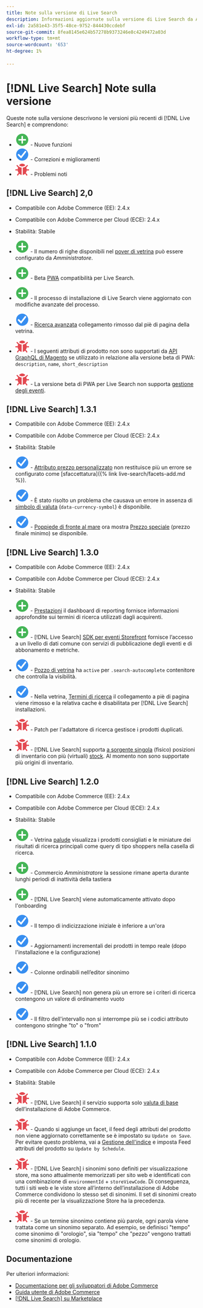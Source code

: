 ```yaml
---
title: Note sulla versione di Live Search
description: Informazioni aggiornate sulla versione di Live Search da Adobe Commerce.
exl-id: 2a581e43-35f5-48ce-9752-844430ccdebf
source-git-commit: 8fea8145e624b57278b9373246e8c4249472a03d
workflow-type: tm+mt
source-wordcount: '653'
ht-degree: 1%

---
```


# [!DNL Live Search] Note sulla versione

Queste note sulla versione descrivono le versioni più recenti di [!DNL Live Search] e comprendono:

* ![Nuovo](../assets/new.svg) - Nuove funzioni
* ![Correzione](../assets/fix.svg) - Correzioni e miglioramenti
* ![Bug](../assets/bug.svg) - Problemi noti

## [!DNL Live Search] 2,0

* Compatibile con Adobe Commerce (EE): 2.4.x
* Compatibile con Adobe Commerce per Cloud (ECE): 2.4.x
* Stabilità: Stabile

* ![Nuovo](../assets/new.svg) - Il numero di righe disponibili nel [pover di vetrina](quick-tour.md) può essere configurato da *Amministratore*.
* ![Nuovo](../assets/new.svg) - Beta [PWA](https://developer.adobe.com/commerce/pwa-studio/) compatibilità per Live Search.
* ![Nuovo](../assets/new.svg) - Il processo di installazione di Live Search viene aggiornato con modifiche avanzate del processo.
* ![Correzione](../assets/fix.svg) - [Ricerca avanzata](https://docs.magento.com/user-guide/catalog/search-advanced.html) collegamento rimosso dal piè di pagina della vetrina.
* ![Bug](../assets/bug.svg) - I seguenti attributi di prodotto non sono supportati da [API GraphQL di Magento](https://devdocs.magento.com/guides/v2.4/graphql) se utilizzato in relazione alla versione beta di PWA: `description`, `name`, `short_description`
* ![Bug](../assets/bug.svg) - La versione beta di PWA per Live Search non supporta [gestione degli eventi](https://devdocs.magento.com/shared-services/storefront-events-sdk.html).

## [!DNL Live Search] 1.3.1

* Compatibile con Adobe Commerce (EE): 2.4.x
* Compatibile con Adobe Commerce per Cloud (ECE): 2.4.x
* Stabilità: Stabile

* ![Correzione](../assets/fix.svg) - [Attributo prezzo personalizzato](https://docs.magento.com/user-guide/stores/attributes-input-types.html) non restituisce più un errore se configurato come [sfaccettatura]({% link live-search/facets-add.md %}).
* ![Correzione](../assets/fix.svg) - È stato risolto un problema che causava un errore in assenza di [simbolo di valuta](https://docs.magento.com/user-guide/stores/currency-symbols.html) (`data-currency-symbol`) è disponibile.
* ![Correzione](../assets/fix.svg) - [Poppiede di fronte al mare](storefront-popover.md) ora mostra [Prezzo speciale](https://docs.magento.com/user-guide/catalog/product-price-special.html) (prezzo finale minimo) se disponibile.

## [!DNL Live Search] 1.3.0

* Compatibile con Adobe Commerce (EE): 2.4.x
* Compatibile con Adobe Commerce per Cloud (ECE): 2.4.x
* Stabilità: Stabile

* ![Nuovo](../assets/new.svg) - [Prestazioni](https://docs.magento.com/user-guide/live-search/performance.html) il dashboard di reporting fornisce informazioni approfondite sui termini di ricerca utilizzati dagli acquirenti.
* ![Nuovo](../assets/new.svg) - [!DNL Live Search] [SDK per eventi Storefront](https://devdocs.magento.com/shared-services/storefront-events-sdk.html) fornisce l’accesso a un livello di dati comune con servizi di pubblicazione degli eventi e di abbonamento e metriche.
* ![Correzione](../assets/fix.svg) - [Pozzo di vetrina](https://devdocs.magento.com/live-search/storefront-popover.html) ha `active` per `.search-autocomplete` contenitore che controlla la visibilità.
* ![Correzione](../assets/fix.svg) - Nella vetrina, [Termini di ricerca](https://docs.magento.com/user-guide/marketing/search-terms-popular.html) il collegamento a piè di pagina viene rimosso e la relativa cache è disabilitata per [!DNL Live Search] installazioni.
* ![Bug](../assets/bug.svg) - Patch per l&#39;adattatore di ricerca gestisce i prodotti duplicati.
* ![Bug](../assets/bug.svg) - [!DNL Live Search] supporta [a sorgente singola](https://docs.magento.com/user-guide/catalog/inventory-sources.html) (fisico) posizioni di inventario con più (virtuali) [stock](https://docs.magento.com/user-guide/catalog/inventory-stock.html). Al momento non sono supportate più origini di inventario.

## [!DNL Live Search] 1.2.0

* Compatibile con Adobe Commerce (EE): 2.4.x
* Compatibile con Adobe Commerce per Cloud (ECE): 2.4.x
* Stabilità: Stabile

* ![Nuovo](../assets/new.svg) - Vetrina [palude](storefront-popover.md) visualizza i prodotti consigliati e le miniature dei risultati di ricerca principali come query di tipo shoppers nella casella di ricerca.
* ![Nuovo](../assets/new.svg) - Commercio *Amministratore* la sessione rimane aperta durante lunghi periodi di inattività della tastiera
* ![Nuovo](../assets/new.svg) - [!DNL Live Search] viene automaticamente attivato dopo l&#39;onboarding
* ![Correzione](../assets/fix.svg) - Il tempo di indicizzazione iniziale è inferiore a un&#39;ora
* ![Correzione](../assets/fix.svg) - Aggiornamenti incrementali dei prodotti in tempo reale (dopo l&#39;installazione e la configurazione)
* ![Correzione](../assets/fix.svg) - Colonne ordinabili nell’editor sinonimo
* ![Correzione](../assets/fix.svg) - [!DNL Live Search] non genera più un errore se i criteri di ricerca contengono un valore di ordinamento vuoto
* ![Correzione](../assets/fix.svg) - Il filtro dell&#39;intervallo non si interrompe più se i codici attributo contengono stringhe &quot;to&quot; o &quot;from&quot;

## [!DNL Live Search] 1.1.0

* Compatibile con Adobe Commerce (EE): 2.4.x
* Compatibile con Adobe Commerce per Cloud (ECE): 2.4.x
* Stabilità: Stabile

* ![Bug](../assets/bug.svg) - [!DNL Live Search] il servizio supporta solo [valuta di base](https://docs.magento.com/user-guide/stores/currency-configuration.html) dell’installazione di Adobe Commerce.
* ![Bug](../assets/bug.svg) - Quando si aggiunge un facet, il feed degli attributi del prodotto non viene aggiornato correttamente se è impostato su `Update on Save`. Per evitare questo problema, vai a [Gestione dell&#39;indice](https://docs.magento.com/user-guide/system/index-management.html) e imposta Feed attributi del prodotto su `Update by Schedule`.
* ![Bug](../assets/bug.svg) - [!DNL Live Search] i sinonimi sono definiti per visualizzazione store, ma sono attualmente memorizzati per sito web e identificati con una combinazione di `environmentId` + `storeViewCode`. Di conseguenza, tutti i siti web e le viste store all’interno dell’installazione di Adobe Commerce condividono lo stesso set di sinonimi. Il set di sinonimi creato più di recente per la visualizzazione Store ha la precedenza.
* ![Bug](../assets/bug.svg) - Se un termine sinonimo contiene più parole, ogni parola viene trattata come un sinonimo separato. Ad esempio, se definisci &quot;tempo&quot; come sinonimo di &quot;orologio&quot;, sia &quot;tempo&quot; che &quot;pezzo&quot; vengono trattati come sinonimi di orologio.

## Documentazione

Per ulteriori informazioni:

* [Documentazione per gli sviluppatori di Adobe Commerce](https://devdocs.magento.com/)
* [Guida utente di Adobe Commerce](https://docs.magento.com/user-guide/)
* [[!DNL Live Search] su Marketplace](https://marketplace.magento.com/magento-live-search.html)
